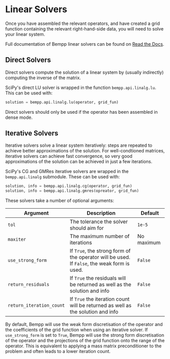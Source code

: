 # Linear Solvers

Once you have assembled the relevant operators, and have created a grid function containing
the relevant right-hand-side data, you will need to solve your linear system.

Full documentation of Bempp linear solvers can be found on [Read the Docs](https://bempp-cl.readthedocs.io/en/latest/docs/bempp/api/linalg/index.html).

## Direct Solvers

Direct solvers compute the solution of a linear system by (usually indirectly) computing the
inverse of the matrix.

SciPy's direct LU solver is wrapped in the function `bempp.api.linalg.lu`. This can be used with:
```python
solution = bempp.api.linalg.lu(operator, grid_fun)
```

Direct solvers should only be used if the operator has been assembled in dense mode.

## Iterative Solvers

Iterative solvers solve a linear system iteratively: steps are repeated to achieve better
approximations of the solution. For well-condtioned matrices, iterative solvers can achieve
fast convergence, so very good approximations of the solution can be achieved in just a few
iterations.

SciPy's CG and GMRes iterative solvers are wrapped in the `bempp.api.linalg` submodule. These
can be used with:

```python
solution, info = bempp.api.linalg.cg(operator, grid_fun)
solution, info = bempp.api.linalg.gmres(opreator, grid_fun)
```

These solvers take a number of optional arguments:

Argument                 | Description                                                                                 | Default
------------------------ | ------------------------------------------------------------------------------------------- | ----------
`tol`                    | The tolerance the solver should aim for                                                     | `1e-5`
`maxiter`                | The maximum number of iterations                                                            | No maximum
`use_strong_form`        | If `True`, the strong form of the operator will be used. If `False`, the weak form is used. | `False`
`return_residuals`       | If `True` the residuals will be returned as well as the solution and info                   | `False`
`return_iteration_count` | If `True` the iteration count will be returned as well as the solution and info             | `False`

By default, Bempp will use the weak form discretisation of the operator and the coefficients
of the grid function when using an iterative solver.
If `use_strong_form` is set to `True`, Bempp will use the strong form discretisation of the operator
and the projections of the grid function onto the range of the operator. This is equivalent
to applying a mass matrix preconditioner to the problem and often leads to a lower iteration count.
